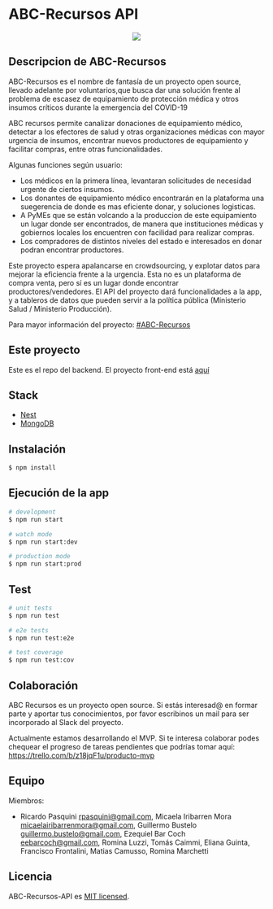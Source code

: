 # ABC-Recursos API
<p align="center">
  <img src="assets/abc-recursos.png">
</p>

## Descripcion de ABC-Recursos

ABC-Recursos es el nombre de fantasía de un proyecto open source, llevado adelante por voluntarios,que busca dar una solución frente al problema de escasez de equipamiento de protección médica y otros insumos críticos durante la emergencia del COVID-19

ABC recursos permite canalizar donaciones de equipamiento médico, detectar a los efectores de salud y otras organizaciones médicas con mayor urgencia de insumos, encontrar nuevos productores de equipamiento y facilitar compras, entre otras funcionalidades.   

Algunas funciones según usuario:
* Los médicos en la primera línea, levantaran  solicitudes de necesidad urgente de ciertos insumos.
 * Los donantes de equipamiento médico encontrarán en la plataforma una suegerencia de donde es mas eficiente donar, y soluciones logisticas.
 * A PyMEs que se están volcando a la produccion de este equipamiento un lugar donde ser encontrados, de manera que  instituciones médicas y gobiernos locales los  encuentren con facilidad para realizar compras.
 * Los compradores de distintos niveles del estado e interesados en donar podran encontrar productores.

Este proyecto espera apalancarse en crowdsourcing, y explotar datos para mejorar la eficiencia frente a la urgencia.
Esta no es un plataforma de compra venta, pero sí es un lugar donde encontrar productores/vendedores. El API del proyecto dará funcionalidades a la app, y a tableros de datos que pueden servir a la política pública (Ministerio Salud / Ministerio Producción).

Para mayor información del proyecto:  [#ABC-Recursos](https://docs.google.com/presentation/d/11mDfurV6uqYacidEBVOcvdYdY3kEkzJV8-IxPl6_Zt4/edit#slide=id.g1f87997393_0_782)

## Este proyecto

Este es el repo del backend.  El proyecto front-end está [aquí](https://github.com/lohackeamosentretodos/abc-recursos-be)


## Stack

- [Nest](https://github.com/nestjs/nest)
- [MongoDB](https://mongodb.com)

## Instalación

```bash
$ npm install
```

## Ejecución de la app

```bash
# development
$ npm run start

# watch mode
$ npm run start:dev

# production mode
$ npm run start:prod
```

## Test

```bash
# unit tests
$ npm run test

# e2e tests
$ npm run test:e2e

# test coverage
$ npm run test:cov
```

## Colaboración

ABC Recursos es un proyecto open source. Si estás interesad@ en formar parte y aportar tus conocimientos, por favor escribinos un mail para ser incorporado al Slack del proyecto.

Actualmente estamos desarrollando el MVP. Si te interesa colaborar podes chequear el progreso de tareas pendientes que podrías tomar aquí:
https://trello.com/b/z18jqF1u/producto-mvp

## Equipo

Miembros:
- Ricardo Pasquini <rpasquini@gmail.com>, Micaela Iribarren Mora <micaelairibarrenmora@gmail.com>, Guillermo Bustelo <guillermo.bustelo@gmail.com>, Ezequiel Bar Coch <eebarcoch@gmail.com>, Romina Luzzi, Tomás Caimmi, Eliana Guinta, Francisco Frontalini, Matias Camusso, Romina Marchetti

## Licencia

  ABC-Recursos-API es [MIT licensed](LICENSE).

